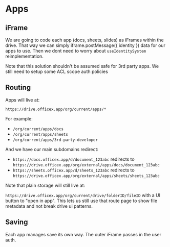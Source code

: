 # Apps

## iFrame

We are going to code each app (docs, sheets, slides) as iFrames within the drive. That way we can simply iframe.postMessage({ identity }) data for our apps to use. Then we dont need to worry about `useIdentitySystem` reimplementation.

Note that this solution shouldn't be assumed safe for 3rd party apps. We still need to setup some ACL scope auth policies

## Routing

Apps will live at:

`https://drive.officex.app/org/current/apps/*`

For example:

- `/org/current/apps/docs`
- `/org/current/apps/sheets`
- `/org/current/apps/3rd-party-developer`

And we have our main subdomains redirect:

- `https://docs.officex.app/d/document_123abc` redirects to `https://drive.officex.app/org/external/apps/docs/document_123abc`
- `https://sheets.officex.app/d/sheets_123abc` redirects to `https://drive.officex.app/org/external/apps/sheets/sheets_123abc`

Note that plain storage will still live at:

`https://drive.officex.app/org/current/drive/folderID/fileID` with a UI button to "open in app". This lets us still use that route page to show file metadata and not break drive ui patterns.

## Saving

Each app manages save its own way. The outer iFrame passes in the user auth.
